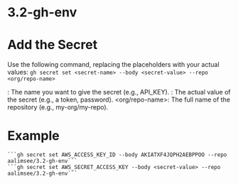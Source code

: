 # 3.2-gh-env

# Add the Secret
Use the following command, replacing the placeholders with your actual values:
    ```gh secret set <secret-name> --body <secret-value> --repo <org/repo-name>```

<secret-name>: The name you want to give the secret (e.g., API_KEY). 
<secret-value>: The actual value of the secret (e.g., a token, password). 
<org/repo-name>: The full name of the repository (e.g., my-org/my-repo). 

# Example
    ```gh secret set AWS_ACCESS_KEY_ID --body AKIATXF4JQPH2AEBPPOO --repo aalimsee/3.2-gh-env```
    ```gh secret set AWS_SECRET_ACCESS_KEY --body <secret-value> --repo aalimsee/3.2-gh-env```
